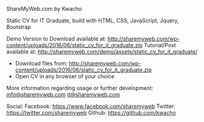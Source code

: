 ShareMyWeb.com by Kwacho

Static CV for IT Graduate, build with HTML, CSS, JavaScript, Jquery, Bootstrap

Demo Version to Download available at:
	http://sharemyweb.com/wp-content/uploads/2016/06/static_cv_for_it_graduate.zip
Tutorial/Post available at:
	http://sharemyweb.com/demo/assets/static_cv_for_it_graduate/

- Download files from:  http://sharemyweb.com/wp-content/uploads/2016/06/static_cv_for_it_graduate.zip 
- Open CV in any browser of your choice

More information regarding usage or further development:
	info@sharemyweb.com
	it@sharemyweb.com

Social:
	Facebook:	https://www.facebook.com/sharemyweb
	Twitter: 	https://twitter.com/sharemyweb
	Github:		https://github.com/kwacho
